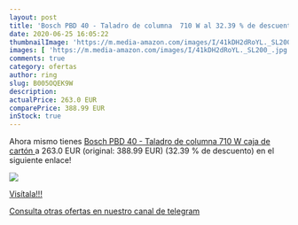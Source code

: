 ```yaml
---
layout: post
title: 'Bosch PBD 40 - Taladro de columna  710 W al 32.39 % de descuento'
date: 2020-06-25 16:05:22
thumbnailImage: 'https://m.media-amazon.com/images/I/41kDH2dRoYL._SL200_.jpg'
images: [ 'https://m.media-amazon.com/images/I/41kDH2dRoYL._SL200_.jpg' ]
comments: true
category: ofertas
author: ring
slug: B005OQEK9W
description:
actualPrice: 263.0 EUR
comparePrice: 388.99 EUR
inStock: true
---
```


Ahora mismo tienes [Bosch PBD 40 - Taladro de columna  710 W  caja de cartón ](https://www.amazon.com/dp/B005OQEK9W/?tag=redken08-20) a 263.0 EUR (original: 388.99 EUR) (32.39 %  de descuento) en el siguiente enlace!

[![](https://m.media-amazon.com/images/I/41kDH2dRoYL._SL200_.jpg)](https://www.amazon.com/dp/B005OQEK9W/?tag=redken08-20)

[Visítala!!!](https://www.amazon.com/dp/B005OQEK9W/?tag=redken08-20)

[Consulta otras ofertas en nuestro canal de telegram](https://t.me/s/ofertas25)
